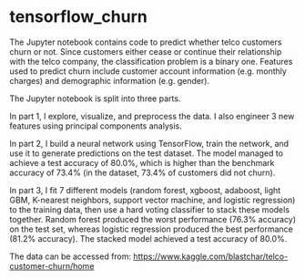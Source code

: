 # tensorflow_churn
The Jupyter notebook contains code to predict whether telco customers churn or not. Since customers either cease or continue their relationship with the telco company, the classification problem is a binary one. Features used to predict churn include customer account information (e.g. monthly charges) and demographic information (e.g. gender).

The Jupyter notebook is split into three parts.

In part 1, I explore, visualize, and preprocess the data. I also engineer 3 new features using principal components analysis.

In part 2, I build a neural network using TensorFlow, train the network, and use it to generate predictions on the test dataset. The model managed to achieve a test accuracy of 80.0%, which is higher than the benchmark accuracy of 73.4% (in the dataset, 73.4% of customers did not churn).

In part 3, I fit 7 different models (random forest, xgboost, adaboost, light GBM, K-nearest neighbors, support vector machine, and logistic regression) to the training data, then use a hard voting classifier to stack these models together. Random forest produced the worst performance (76.3% accuracy) on the test set, whereas logistic regression produced the best performance (81.2% accuracy). The stacked model achieved a test accuracy of 80.0%.

The data can be accessed from: https://www.kaggle.com/blastchar/telco-customer-churn/home

